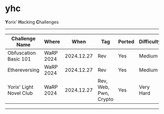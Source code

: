 
# yhc

**Y**orix' **H**acking **C**hallenges

---

| Challenge Name | Where | When | Tag |  Ported| Difficulty | Write-up |
|--|--|--|--|--|--|--|
| Obfuscation Basic 101 | WaRP 2024 | 2024.12.27 | Rev | Yes | Medium | Yes |
| Ethereversing | WaRP 2024 | 2024.12.27 | Rev | Yes | Medium | Yes |
| Yorix' Light Novel Club | WaRP 2024 | 2024.12.27 | Rev, Web, Pwn, Crypto | Yes | Very Hard | Yes |

---
